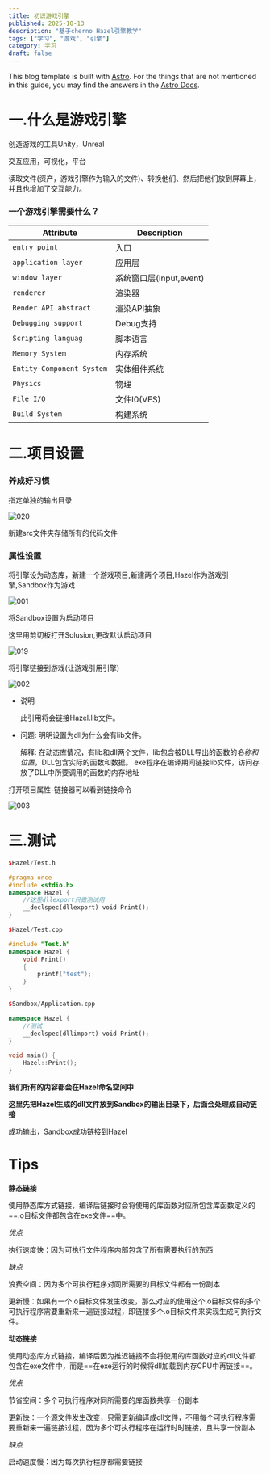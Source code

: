 ```yaml
---
title: 初识游戏引擎
published: 2025-10-13
description: "基于cherno Hazel引擎教学"
tags: ["学习", "游戏", "引擎"]
category: 学习
draft: false
---
```



This blog template is built with [Astro](https://astro.build/). For the things that are not mentioned in this guide, you may find the answers in the [Astro Docs](https://docs.astro.build/).


# 一.什么是游戏引擎


创造游戏的工具Unity，Unreal

交互应用，可视化，平台

读取文件(资产，游戏引擎作为输入的文件)、转换他们、然后把他们放到屏幕上，并且也增加了交互能力。

### 一个游戏引擎需要什么？
| Attribute                 | Description                             |
|---------------------------|-----------------------------------------|
| `entry point`             | 入口                                    |
| `application layer`       | 应用层                                  |
| `window layer`            | 系统窗口层(input,event)                 |
| `renderer`                | 渲染器                                  |
| `Render API abstract`     | 渲染API抽象                             |
| `Debugging support`       | Debug支持                               |
| `Scripting languag`       | 脚本语言                                |
| `Memory System`           | 内存系统                                |
| `Entity-Component System` | 实体组件系统                            |
| `Physics`                 | 物理                                    |
| `File I/O`                | 文件I0(VFS)                             |
| `Build System`            | 构建系统                                |


# 二.项目设置

### 养成好习惯

指定单独的输出目录

![020](../assets/020.webp)

新建src文件夹存储所有的代码文件

### 属性设置

将引擎设为动态库，新建一个游戏项目,新建两个项目,Hazel作为游戏引擎,Sandbox作为游戏


![001](../assets/001.webp)

将Sandbox设置为启动项目

这里用剪切板打开Solusion,更改默认启动项目

![019](../assets/019.webp)


将引擎链接到游戏(让游戏引用引擎)

![002](../assets/002.webp)

- 说明

  此引用将会链接Hazel.lib文件。

- 问题:
  明明设置为dll为什么会有lib文件。

  解释:
  在动态库情况，有lib和dll两个文件，lib包含被DLL导出的函数的*名称和位置*，DLL包含实际的函数和数据。
  exe程序在编译期间链接lib文件，访问存放了DLL中所要调用的函数的内存地址

打开项目属性-链接器可以看到链接命令

![003](../assets/003.webp)

# 三.测试

```cpp
$Hazel/Test.h

#pragma once
#include <stdio.h>
namespace Hazel {
	//这里dllexport只做测试用
	__declspec(dllexport) void Print();
}
```
```cpp
$Hazel/Test.cpp

#include "Test.h"
namespace Hazel {
	void Print()
	{
		printf("test");
	}
}
```
```cpp
$Sandbox/Application.cpp

namespace Hazel {
	//测试
	__declspec(dllimport) void Print();
}

void main() {
	Hazel::Print();
}
```

**我们所有的内容都会在Hazel命名空间中**

**这里先把Hazel生成的dll文件放到Sandbox的输出目录下，后面会处理成自动链接**

成功输出，Sandbox成功链接到Hazel


# Tips

**静态链接**

使用静态库方式链接，编译后链接时会将使用的库函数对应所包含库函数定义的==.o目标文件都包含在exe文件==中。

*优点*

执行速度快：因为可执行文件程序内部包含了所有需要执行的东西

*缺点*

浪费空间：因为多个可执行程序对同所需要的目标文件都有一份副本

更新慢：如果有一个.o目标文件发生改变，那么对应的使用这个.o目标文件的多个可执行程序需要重新来一遍链接过程，即链接多个.o目标文件来实现生成可执行文件。

**动态链接**

使用动态库方式链接，编译后因为推迟链接不会将使用的库函数对应的dll文件都包含在exe文件中，而是==在exe运行的时候将dll加载到内存CPU中再链接==。

*优点*

节省空间：多个可执行程序对同所需要的库函数共享一份副本

更新快：一个源文件发生改变，只需更新编译成dll文件，不用每个可执行程序需要重新来一遍链接过程，因为多个可执行程序在运行时时链接，且共享一份副本

*缺点*

启动速度慢：因为每次执行程序都需要链接

